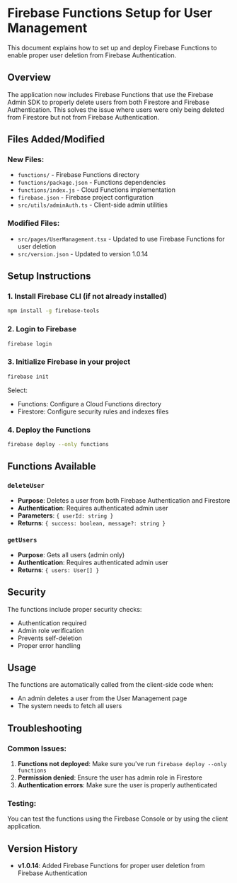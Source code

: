 # Firebase Functions Setup for User Management

This document explains how to set up and deploy Firebase Functions to enable proper user deletion from Firebase Authentication.

## Overview

The application now includes Firebase Functions that use the Firebase Admin SDK to properly delete users from both Firestore and Firebase Authentication. This solves the issue where users were only being deleted from Firestore but not from Firebase Authentication.

## Files Added/Modified

### New Files:

- `functions/` - Firebase Functions directory
- `functions/package.json` - Functions dependencies
- `functions/index.js` - Cloud Functions implementation
- `firebase.json` - Firebase project configuration
- `src/utils/adminAuth.ts` - Client-side admin utilities

### Modified Files:

- `src/pages/UserManagement.tsx` - Updated to use Firebase Functions for user deletion
- `src/version.json` - Updated to version 1.0.14

## Setup Instructions

### 1. Install Firebase CLI (if not already installed)

```bash
npm install -g firebase-tools
```

### 2. Login to Firebase

```bash
firebase login
```

### 3. Initialize Firebase in your project

```bash
firebase init
```

Select:

- Functions: Configure a Cloud Functions directory
- Firestore: Configure security rules and indexes files

### 4. Deploy the Functions

```bash
firebase deploy --only functions
```

## Functions Available

### `deleteUser`

- **Purpose**: Deletes a user from both Firebase Authentication and Firestore
- **Authentication**: Requires authenticated admin user
- **Parameters**: `{ userId: string }`
- **Returns**: `{ success: boolean, message?: string }`

### `getUsers`

- **Purpose**: Gets all users (admin only)
- **Authentication**: Requires authenticated admin user
- **Returns**: `{ users: User[] }`

## Security

The functions include proper security checks:

- Authentication required
- Admin role verification
- Prevents self-deletion
- Proper error handling

## Usage

The functions are automatically called from the client-side code when:

- An admin deletes a user from the User Management page
- The system needs to fetch all users

## Troubleshooting

### Common Issues:

1. **Functions not deployed**: Make sure you've run `firebase deploy --only functions`
2. **Permission denied**: Ensure the user has admin role in Firestore
3. **Authentication errors**: Make sure the user is properly authenticated

### Testing:

You can test the functions using the Firebase Console or by using the client application.

## Version History

- **v1.0.14**: Added Firebase Functions for proper user deletion from Firebase Authentication
